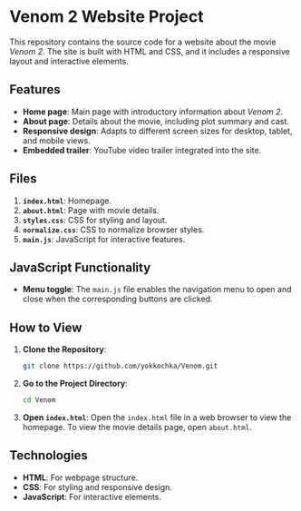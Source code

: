 # Venom 2 Website Project

This repository contains the source code for a website about the movie *Venom 2*. The site is built with HTML and CSS, and it includes a responsive layout and interactive elements.

## Features

- **Home page**: Main page with introductory information about *Venom 2*.
- **About page**: Details about the movie, including plot summary and cast.
- **Responsive design**: Adapts to different screen sizes for desktop, tablet, and mobile views.
- **Embedded trailer**: YouTube video trailer integrated into the site.

## Files

1. **`index.html`**: Homepage.
2. **`about.html`**: Page with movie details.
3. **`styles.css`**: CSS for styling and layout.
4. **`normalize.css`**: CSS to normalize browser styles.
5. **`main.js`**: JavaScript for interactive features.

## JavaScript Functionality

- **Menu toggle**: The `main.js` file enables the navigation menu to open and close when the corresponding buttons are clicked.

## How to View

1. **Clone the Repository**:
    ```bash
    git clone https://github.com/yokkochka/Venom.git
    ```

2. **Go to the Project Directory**:
    ```bash
    cd Venom
    ```

3. **Open `index.html`**:
    Open the `index.html` file in a web browser to view the homepage. To view the movie details page, open `about.html`.

## Technologies

- **HTML**: For webpage structure.
- **CSS**: For styling and responsive design.
- **JavaScript**: For interactive elements.
